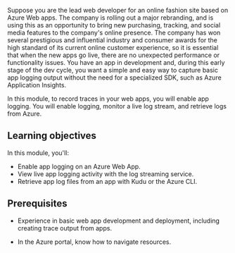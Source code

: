 Suppose you are the lead web developer for an online fashion site based on Azure Web apps. The company is rolling out a major rebranding, and is using this as an opportunity to bring new purchasing, tracking, and social media features to the company's online presence. The company has won several prestigious and influential industry and consumer awards for the high standard of its current online customer experience, so it is essential that when the new apps go live, there are no unexpected performance or functionality issues. You have an app in development and, during this early stage of the dev cycle, you want a simple and easy way to capture basic app logging output without the need for a specialized SDK, such as Azure Application Insights.

In this module, to record traces in your web apps, you will enable app logging. You will enable logging, monitor a live log stream, and retrieve logs from Azure.


## Learning objectives

In this module, you'll:

- Enable app logging on an Azure Web App.
- View live app logging activity with the log streaming service.
- Retrieve app log files from an app with Kudu or the Azure CLI.

## Prerequisites

- Experience in basic web app development and deployment, including creating trace output from apps.

- In the Azure portal, know how to navigate resources.
